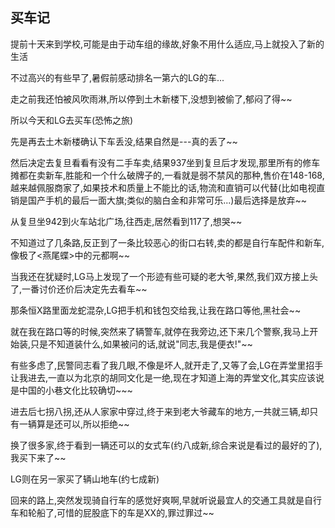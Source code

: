 ## 买车记 ##

提前十天来到学校,可能是由于动车组的缘故,好象不用什么适应,马上就投入了新的生活
 
不过高兴的有些早了,暑假前感动排名一第六的LG的车...
 
走之前我还怕被风吹雨淋,所以停到土木新楼下,没想到被偷了,郁闷了得~~
 
所以今天和LG去买车(恐怖之旅)
 
先是再去土木新楼确认下车丢没,结果自然是---真的丢了~~
 
然后决定去复旦看看有没有二手车卖,结果937坐到复旦后才发现,那里所有的修车摊都在卖新车,胜能和一个什么破牌子的,一看就是弱不禁风的那种,售价在148-168,越来越佩服商家了,如果技术和质量上不能比的话,物流和直销可以代替(比如电视直销是国产手机的最后一面大旗;类似的脑白金和非常可乐...)最后选择是放弃~~
 
从复旦坐942到火车站北广场,往西走,居然看到117了,想哭~~
 
不知道过了几条路,反正到了一条比较恶心的街口右转,卖的都是自行车配件和新车,像极了<燕尾蝶>中的元都啊~~
 
当我还在犹疑时,LG马上发现了一个形迹有些可疑的老大爷,果然,我们双方接上头了,一番讨价还价后决定先去看车~~
 
那条恒X路里面龙蛇混杂,LG把手机和钱包交给我,让我在路口等他,黑社会~~
 
就在我在路口等的时候,突然来了辆警车,就停在我旁边,还下来几个警察,我马上开始装,只是不知道装什么,如果被问的话,就说"同志,我是便衣!"~~
 
有些多虑了,民警同志看了我几眼,不像是坏人,就开走了,又等了会,LG在弄堂里招手让我进去,一直以为北京的胡同文化是一绝,现在才知道上海的弄堂文化,其实应该说是中国的小巷文化比较确切~~~
 
进去后七拐八拐,还从人家家中穿过,终于来到老大爷藏车的地方,一共就三辆,却只有一辆算是还可以,所以拒绝~~
 
换了很多家,终于看到一辆还可以的女式车(约八成新,综合来说是看过的最好的了),我买下来了~~
 
LG则在另一家买了辆山地车(约七成新)
 
回来的路上,突然发现骑自行车的感觉好爽啊,早就听说最宜人的交通工具就是自行车和轮船了,可惜的屁股底下的车是XX的,罪过罪过~~
